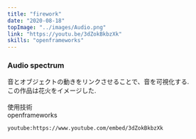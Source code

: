 ```yaml
---
title: "firework"
date: "2020-08-18"
topImage: "../images/Audio.png"
link: "https://youtu.be/3dZokBkbzXk"
skills: "openframeworks"
---
```


### Audio spectrum

音とオブジェクトの動きをリンクさせることで、音を可視化する.<br>
この作品は花火をイメージした.<br>
<br>
使用技術<br>openframeworks

`youtube:https://www.youtube.com/embed/3dZokBkbzXk`
